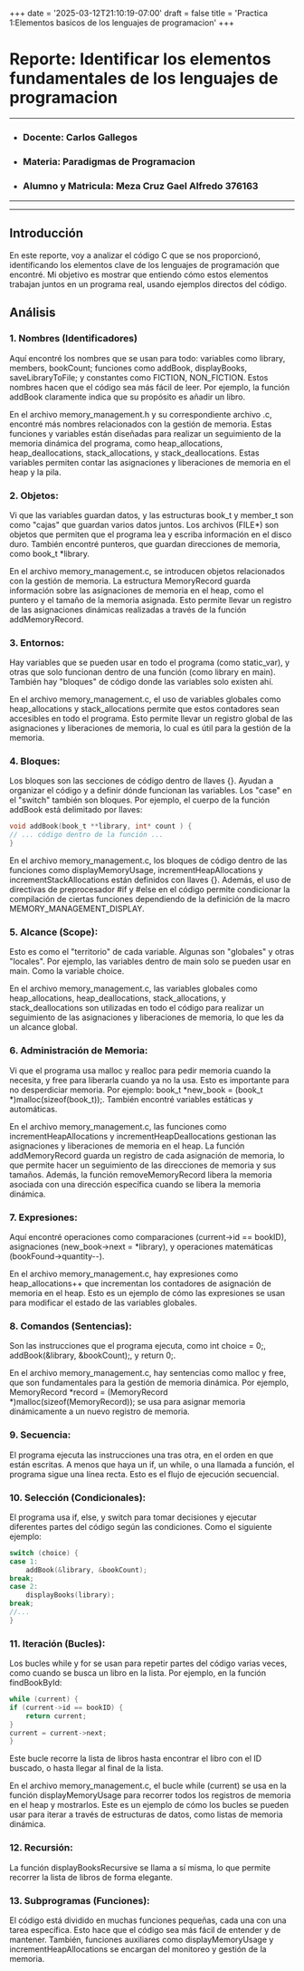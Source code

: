 +++
date = '2025-03-12T21:10:19-07:00'
draft = false
title = 'Practica 1:Elementos basicos de los lenguajes de programacion'
+++

# **Reporte: Identificar los elementos fundamentales de los lenguajes de programacion**

***
* ### **Docente:** Carlos Gallegos
* ### **Materia:** Paradigmas de Programacion
* ### **Alumno y Matricula:** Meza Cruz Gael Alfredo 376163
***

***

## Introducción

En este reporte, voy a analizar el código C que se nos proporcionó, identificando los elementos clave de los lenguajes de programación que encontré. Mi objetivo es mostrar que entiendo cómo estos elementos trabajan juntos en un programa real, usando ejemplos directos del código.

## Análisis

### 1. Nombres (Identificadores)

Aquí encontré los nombres que se usan para todo: variables como library, members, bookCount; funciones como addBook, displayBooks, saveLibraryToFile; y constantes como FICTION, NON_FICTION. Estos nombres hacen que el código sea más fácil de leer. Por ejemplo, la función addBook claramente indica que su propósito es añadir un libro.


En el archivo memory_management.h y su correspondiente archivo .c, encontré más nombres relacionados con la gestión de memoria. Estas funciones y variables están diseñadas para realizar un seguimiento de la memoria dinámica del programa, como heap_allocations, heap_deallocations, stack_allocations, y stack_deallocations. Estas variables permiten contar las asignaciones y liberaciones de memoria en el heap y la pila.


### 2. Objetos:
Vi que las variables guardan datos, y las estructuras book_t y member_t son como "cajas" que guardan varios datos juntos. Los archivos (FILE*) son objetos que permiten que el programa lea y escriba información en el disco duro. También encontré punteros, que guardan direcciones de memoria, como book_t *library.


En el archivo memory_management.c, se introducen objetos relacionados con la gestión de memoria. La estructura MemoryRecord guarda información sobre las asignaciones de memoria en el heap, como el puntero y el tamaño de la memoria asignada. Esto permite llevar un registro de las asignaciones dinámicas realizadas a través de la función addMemoryRecord.


### 3. Entornos:
Hay variables que se pueden usar en todo el programa (como static_var), y otras que solo funcionan dentro de una función (como library en main). También hay "bloques" de código donde las variables solo existen ahí.


En el archivo memory_management.c, el uso de variables globales como heap_allocations y stack_allocations permite que estos contadores sean accesibles en todo el programa. Esto permite llevar un registro global de las asignaciones y liberaciones de memoria, lo cual es útil para la gestión de la memoria.


### 4. Bloques:
Los bloques son las secciones de código dentro de llaves {}. Ayudan a organizar el código y a definir dónde funcionan las variables. Los "case" en el "switch" también son bloques. Por ejemplo, el cuerpo de la función addBook está delimitado por llaves:

```c
void addBook(book_t **library, int* count ) {
// ... código dentro de la función ...
} 
```

En el archivo memory_management.c, los bloques de código dentro de las funciones como displayMemoryUsage, incrementHeapAllocations y incrementStackAllocations están definidos con llaves {}. Además, el uso de directivas de preprocesador #if y #else en el código permite condicionar la compilación de ciertas funciones dependiendo de la definición de la macro MEMORY_MANAGEMENT_DISPLAY.


### 5. Alcance (Scope):
Esto es como el "territorio" de cada variable. Algunas son "globales" y otras "locales". Por ejemplo, las variables dentro de main solo se pueden usar en main. Como la variable choice.


En el archivo memory_management.c, las variables globales como heap_allocations, heap_deallocations, stack_allocations, y stack_deallocations son utilizadas en todo el código para realizar un seguimiento de las asignaciones y liberaciones de memoria, lo que les da un alcance global.


### 6. Administración de Memoria:
Vi que el programa usa malloc y realloc para pedir memoria cuando la necesita, y free para liberarla cuando ya no la usa. Esto es importante para no desperdiciar memoria. Por ejemplo: book_t *new_book = (book_t *)malloc(sizeof(book_t));. También encontré variables estáticas y automáticas.


En el archivo memory_management.c, las funciones como incrementHeapAllocations y incrementHeapDeallocations gestionan las asignaciones y liberaciones de memoria en el heap. La función addMemoryRecord guarda un registro de cada asignación de memoria, lo que permite hacer un seguimiento de las direcciones de memoria y sus tamaños. Además, la función removeMemoryRecord libera la memoria asociada con una dirección específica cuando se libera la memoria dinámica.


### 7. Expresiones:
Aquí encontré operaciones como comparaciones (current->id == bookID), asignaciones (new_book->next = *library), y operaciones matemáticas (bookFound->quantity--).


En el archivo memory_management.c, hay expresiones como heap_allocations++ que incrementan los contadores de asignación de memoria en el heap. Esto es un ejemplo de cómo las expresiones se usan para modificar el estado de las variables globales.


### 8. Comandos (Sentencias):
Son las instrucciones que el programa ejecuta, como int choice = 0;, addBook(&library, &bookCount);, y return 0;.


En el archivo memory_management.c, hay sentencias como malloc y free, que son fundamentales para la gestión de memoria dinámica. Por ejemplo, MemoryRecord *record = (MemoryRecord *)malloc(sizeof(MemoryRecord)); se usa para asignar memoria dinámicamente a un nuevo registro de memoria.


### 9. Secuencia:
El programa ejecuta las instrucciones una tras otra, en el orden en que están escritas. A menos que haya un if, un while, o una llamada a función, el programa sigue una línea recta. Esto es el flujo de ejecución secuencial.

### 10. Selección (Condicionales):
El programa usa if, else, y switch para tomar decisiones y ejecutar diferentes partes del código según las condiciones. Como el siguiente ejemplo:

```c
switch (choice) {
case 1:
    addBook(&library, &bookCount);
break;
case 2:
    displayBooks(library);
break;
//...
} 
```

### 11. Iteración (Bucles):
Los bucles while y for se usan para repetir partes del código varias veces, como cuando se busca un libro en la lista. Por ejemplo, en la función findBookById:

```c
while (current) {
if (current->id == bookID) {
    return current;
}
current = current->next;
} 
```

Este bucle recorre la lista de libros hasta encontrar el libro con el ID buscado, o hasta llegar al final de la lista.


En el archivo memory_management.c, el bucle while (current) se usa en la función displayMemoryUsage para recorrer todos los registros de memoria en el heap y mostrarlos. Este es un ejemplo de cómo los bucles se pueden usar para iterar a través de estructuras de datos, como listas de memoria dinámica.


### 12. Recursión:
La función displayBooksRecursive se llama a sí misma, lo que permite recorrer la lista de libros de forma elegante.
### 13. Subprogramas (Funciones):
El código está dividido en muchas funciones pequeñas, cada una con una tarea específica. Esto hace que el código sea más fácil de entender y de mantener. También, funciones auxiliares como displayMemoryUsage y incrementHeapAllocations se encargan del monitoreo y gestión de la memoria.


